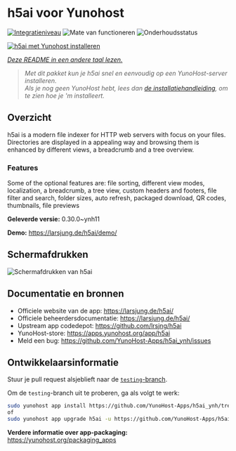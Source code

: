 <!--
NB: Deze README is automatisch gegenereerd door <https://github.com/YunoHost/apps/tree/master/tools/readme_generator>
Hij mag NIET handmatig aangepast worden.
-->

# h5ai voor Yunohost

[![Integratieniveau](https://apps.yunohost.org/badge/integration/h5ai)](https://ci-apps.yunohost.org/ci/apps/h5ai/)
![Mate van functioneren](https://apps.yunohost.org/badge/state/h5ai)
![Onderhoudsstatus](https://apps.yunohost.org/badge/maintained/h5ai)

[![h5ai met Yunohost installeren](https://install-app.yunohost.org/install-with-yunohost.svg)](https://install-app.yunohost.org/?app=h5ai)

*[Deze README in een andere taal lezen.](./ALL_README.md)*

> *Met dit pakket kun je h5ai snel en eenvoudig op een YunoHost-server installeren.*  
> *Als je nog geen YunoHost hebt, lees dan [de installatiehandleiding](https://yunohost.org/install), om te zien hoe je 'm installeert.*

## Overzicht

h5ai is a modern file indexer for HTTP web servers with focus on your files. Directories are displayed in a appealing way and browsing them is enhanced by different views, a breadcrumb and a tree overview.

### Features

Some of the optional features are: file sorting, different view modes, localization, a breadcrumb, a tree view, custom headers and footers, file filter and search, folder sizes, auto refresh, packaged download, QR codes, thumbnails, file previews


**Geleverde versie:** 0.30.0~ynh11

**Demo:** <https://larsjung.de/h5ai/demo/>

## Schermafdrukken

![Schermafdrukken van h5ai](./doc/screenshots/screenshot.jpg)

## Documentatie en bronnen

- Officiele website van de app: <https://larsjung.de/h5ai/>
- Officiele beheerdersdocumentatie: <https://larsjung.de/h5ai/>
- Upstream app codedepot: <https://github.com/lrsjng/h5ai>
- YunoHost-store: <https://apps.yunohost.org/app/h5ai>
- Meld een bug: <https://github.com/YunoHost-Apps/h5ai_ynh/issues>

## Ontwikkelaarsinformatie

Stuur je pull request alsjeblieft naar de [`testing`-branch](https://github.com/YunoHost-Apps/h5ai_ynh/tree/testing).

Om de `testing`-branch uit te proberen, ga als volgt te werk:

```bash
sudo yunohost app install https://github.com/YunoHost-Apps/h5ai_ynh/tree/testing --debug
of
sudo yunohost app upgrade h5ai -u https://github.com/YunoHost-Apps/h5ai_ynh/tree/testing --debug
```

**Verdere informatie over app-packaging:** <https://yunohost.org/packaging_apps>
